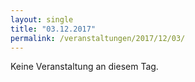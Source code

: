 ```yaml
---
layout: single
title: "03.12.2017"
permalink: /veranstaltungen/2017/12/03/
---
```


Keine Veranstaltung an diesem Tag.

